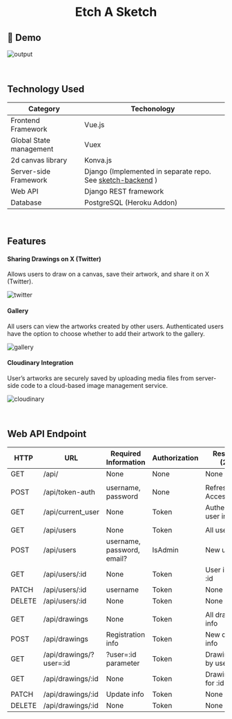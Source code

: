 <h1 align="center">
  Etch A Sketch
  <br>
</h1>

## 🎨 Demo

![output](https://github.com/Recursion-Group-K/sketch/assets/66197642/7cf50fb7-c1bc-44d5-9295-ac27421384b7)

<br>

## Technology Used

| Category | Techonology |
|---------------|----------------------|
| Frontend Framework        | Vue.js   |
| Global State management   | Vuex     |
| 2d canvas library |         Konva.js |
| Server-side Framework | Django (Implemented in separate repo. See [sketch-backend](https://github.com/Recursion-Group-K/sketch-backend)  )     |
| Web API      | Django REST framework |
| Database | PostgreSQL (Heroku Addon) |

<br>

## Features

#### Sharing Drawings on X (Twitter)  
Allows users to draw on a canvas, save their artwork, and share it on X (Twitter).

![twitter](https://github.com/Recursion-Group-K/sketch/assets/66197642/74239dc8-3540-4097-bc7c-b02a898a1f9c)

#### Gallery 

All users can view the artworks created by other users. Authenticated users have the option to choose whether to add their artwork to the gallery.

![gallery](https://github.com/Recursion-Group-K/sketch/assets/66197642/26265d58-5d17-4017-8796-c9fb628ecbe3)

#### Cloudinary Integration

User’s artworks are securely saved by uploading media files from server-side code to a cloud-based image management service.

![cloudinary](https://github.com/Recursion-Group-K/sketch/assets/66197642/dbedc4a9-d662-4956-8056-1bae60253ec1)

<br>

## Web API Endpoint

| HTTP   | URL                     | Required Information        | Authorization | Response (200)             |
| ------ | ----------------------- | --------------------------- | ------------- | -------------------------- |
| GET    | /api/                   | None                        | None          | None                       |
|        |                         |                             |               |                            |
| POST   | /api/token-auth         | username, password          | None          | Refresh_token, Access_token|
| GET    | /api/current_user       | None                        | Token         | Authenticated user info    |
|        |                         |                             |               |                            |
| GET    | /api/users              | None                        | Token         | All users info             |
| POST   | /api/users              | username, password, email?  | IsAdmin       | New user info              |
| GET    | /api/users/:id          | None                        | Token         | User info for :id          |
| PATCH  | /api/users/:id          | username                    | Token         | None                       |
| DELETE | /api/users/:id          | None                        | Token         | None                       |
|        |                         |                             |               |                            |
| GET    | /api/drawings           | None                        | Token         | All drawings info          |
| POST   | /api/drawings           | Registration info           | Token         | New drawing info           |
| GET    | /api/drawings/?user=:id | ?user=:id parameter         | Token         | Drawings list by user ID   |
| GET    | /api/drawings/:id       | None                        | Token         | Drawing info for :id       |
| PATCH  | /api/drawings/:id       | Update info                 | Token         | None                       |
| DELETE | /api/drawings/:id       | None                        | Token         | None                       |
